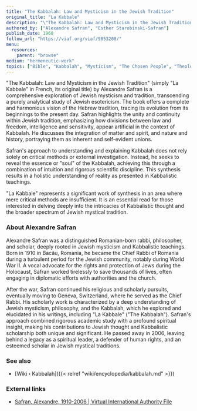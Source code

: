 ```yaml
---
title: "The Kabbalah: Law and Mysticism in the Jewish Tradition"
original_title: "La Kabbale"
description: "\"The Kabbalah: Law and Mysticism in the Jewish Tradition\" (simply \"La Kabbale\" in French, its original title) by Alexandre Safran is a comprehensive exploration of Jewish mysticism and tradition, transcending a purely analytical study of Jewish esotericism. The book offers a complete and harmonious vision of the Hebrew tradition, tracing its evolution from its beginnings to the present day. Safran highlights the unity and continuity within Jewish tradition, emphasizing how divisions between law and freedom, intelligence and sensitivity, appear artificial in the context of Kabbalah. He discusses the integration of matter and spirit, and nature and history, portraying them as inherent and self-evident unions."
authored_by: ["Alexandre Safran", "Esther Starobinski-Safran"]
publish_date: 1960
follow_url: "https://viaf.org/viaf/9853200/"
menu:
  resources:
    parent: "browse"
medium: "hermeneutic-work"
topics: ["Bible", "Kabbalah", "Mysticism", "The Chosen People", "Theology", "The Tradition"]
---
```


"The Kabbalah: Law and Mysticism in the Jewish Tradition" (simply "La Kabbale" in French, its original title) by Alexandre Safran is a comprehensive exploration of Jewish mysticism and tradition, transcending a purely analytical study of Jewish esotericism. The book offers a complete and harmonious vision of the Hebrew tradition, tracing its evolution from its beginnings to the present day. Safran highlights the unity and continuity within Jewish tradition, emphasizing how divisions between law and freedom, intelligence and sensitivity, appear artificial in the context of Kabbalah. He discusses the integration of matter and spirit, and nature and history, portraying them as inherent and self-evident unions.

Safran's approach to understanding and explaining Kabbalah does not rely solely on critical methods or external investigation. Instead, he seeks to reveal the essence or "soul" of the Kabbalah, achieving this through a combination of intuition and rigorous scientific discipline. This synthesis results in a holistic understanding of reality as presented in Kabbalistic teachings.

"La Kabbale" represents a significant work of synthesis in an area where mere critical methods are insufficient. It is an essential read for those interested in delving deeply into the intricacies of Kabbalistic thought and the broader spectrum of Jewish mystical tradition​.


### About Alexandre Safran

Alexandre Safran was a distinguished Romanian-born rabbi, philosopher, and scholar, deeply rooted in Jewish mysticism and Kabbalistic teachings. Born in 1910 in Bacău, Romania, he became the Chief Rabbi of Romania during a turbulent period for the Jewish community, notably during World War II. A vocal advocate for the rights and protection of Jews during the Holocaust, Safran worked tirelessly to save thousands of lives, often engaging in diplomatic efforts with authorities and the church.

After the war, Safran continued his religious and scholarly pursuits, eventually moving to Geneva, Switzerland, where he served as the Chief Rabbi. His scholarly work is characterized by a deep understanding of Jewish mysticism, philosophy, and the Kabbalah, which he explored and elucidated in his writings, including "La Kabbale" ("The Kabbalah"). Safran's approach combined rigorous academic study with a profound spiritual insight, making his contributions to Jewish thought and Kabbalistic scholarship both unique and significant. He passed away in 2006, leaving behind a legacy as a spiritual leader, a defender of human rights, and an esteemed scholar in Jewish mystical traditions.

### See also

- [Wiki › Kabbalah]({{< relref "wiki/encyclopedia/kabbalah.md" >}})

### External links

- [Safran, Alexandre, 1910-2006 | Virtual International Authority File ](https://viaf.org/viaf/9853200/)